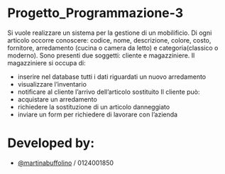 # Progetto_Programmazione-3

Si vuole realizzare un sistema per la gestione di un mobilificio.
Di ogni articolo occorre conoscere: codice, nome, descrizione, colore, costo,
fornitore, arredamento (cucina o camera da letto) e categoria(classico o moderno).
Sono presenti due soggetti: cliente e magazziniere.
Il magazziniere si occupa di:
- inserire nel database tutti i dati riguardati un nuovo arredamento
- visualizzare l’inventario
- notificare al cliente l’arrivo dell’articolo sostituito
Il cliente può:
- acquistare un arredamento
- richiedere la sostituzione di un articolo danneggiato
- inviare un form per richiedere di lavorare con l’azienda

# Developed by:
- <a href="https://github.com/martinabuffolino">@martinabuffolino</a> / 0124001850 
